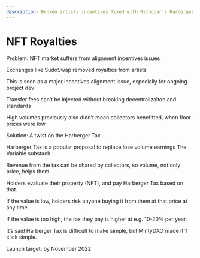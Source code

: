 ```yaml
---
description: Broken artists incentives fixed with 0xfoobar's Harberger Tax proposal
---
```


# NFT Royalties

Problem: NFT market suffers from alignment incentives issues

Exchanges like SudoSwap removed royalties from artists

This is seen as a major incentives alignment issue, especially for ongoing project dev

Transfer fees can’t be injected without breaking decentralizaiton and standards

High volumes previously also didn’t mean collectors benefitted, when floor prices were low

Solution: A twist on the Harberger Tax

Harberger Tax is a popular proposal to replace lose volume earnings The Variable substack

Revenue from the tax can be shared by collectors, so volume, not only price, helps them.

Holders evaluate their property (NFT), and pay Harberger Tax based on that.

If the value is low, holders risk anyone buying it from them at that price at any time.

If the value is too high, the tax they pay is higher at e.g. 10-20% per year.

It’s said Harberger Tax is difficult to make simple, but MintyDAO made it 1 click simple.

Launch target: by November 2022
